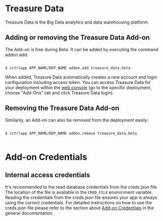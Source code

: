 # Treasure Data



Treasure Data is the Big Data analytics and data warehousing platform.

## Adding or removing the Treasure Data Add-on

The Add-on is free during Beta. It can be added by executing the command addon.add:



~~~

$ cctrlapp APP_NAME/DEP_NAME addon.add treasure_data.beta

~~~

When added, Treasure Data automatically creates a new account and login configuration including access token. You can access Treasure Data for your deployment within the [web console](https://console.cloudcontrolled.com) (go to the specific deployment, choose "Add-Ons" tab and click Treasure Data login).

## Removing the Treasure Data Add-on

Similarily, an Add-on can also be removed from the deployment easily:



~~~

$ cctrlapp APP_NAME/DEP_NAME addon.remove treasure_data.beta


~~~



# Add-on Credentials



## Internal access credentials



It's recommended to the read database credentials from the creds.json file. The location of the file is available in the `CRED_FILE` environment variable. Reading the credentials from the creds.json file ensures your app is always using the correct credentials. For detailed instructions on how to use the creds.json file please refer to the section about [Add-on Credentials](https://www.cloudcontrol.com/dev-center/Platform%20Documentation#add-ons) in the general documentation.
